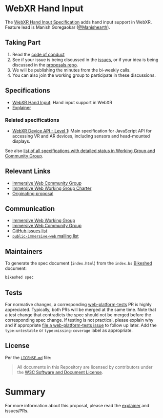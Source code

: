 # WebXR Hand Input

The [WebXR Hand Input Specification][this-spec] adds hand input support in WebXR.
Feature lead is Manish Goregaokar ([@Manishearth](https://github.com/Manishearth)). 

## Taking Part

1. Read the [code of conduct][CoC]
2. See if your issue is being discussed in the [issues][this-spec], or if your idea is being discussed in the [proposals repo][cgproposals].
3. We will be publishing the minutes from the bi-weekly calls.
4. You can also join the working group to participate in these discussions.

## Specifications

* [WebXR Hand Input][this-spec]: Hand input support in WebXR
* [Explainer](explainer.md)


### Related specifications
* [WebXR Device API - Level 1][webxrspec]: Main specification for JavaScript API for accessing VR and AR devices, including sensors and head-mounted displays.

See also [list of all specifications with detailed status in Working Group and Community Group](https://www.w3.org/immersive-web/list_spec.html). 

## Relevant Links

* [Immersive Web Community Group][webxrcg]
* [Immersive Web Working Group Charter][wgcharter]
* [Originating proposal](https://github.com/immersive-web/proposals/issues/48)

## Communication

* [Immersive Web Working Group][webxrwg]
* [Immersive Web Community Group][webxrcg]
* [GitHub issues list](https://github.com/immersive-web/layers/issues)
* [`public-immersive-web` mailing list][publiclist]

## Maintainers

To generate the spec document (`index.html`) from the `index.bs` [Bikeshed][bikeshed] document:

```sh
bikeshed spec
```

## Tests

For normative changes, a corresponding
[web-platform-tests][wpt] PR is highly appreciated. Typically,
both PRs will be merged at the same time. Note that a test change that contradicts the spec should
not be merged before the corresponding spec change. If testing is not practical, please explain why
and if appropriate [file a web-platform-tests issue][wptissue]
to follow up later. Add the `type:untestable` or `type:missing-coverage` label as appropriate.


## License

Per the [`LICENSE.md`](LICENSE.md) file:

> All documents in this Repository are licensed by contributors under the  [W3C Software and Document License](https://www.w3.org/Consortium/Legal/copyright-software).

# Summary

For more information about this proposal, please read the [explainer](explainer.md) and issues/PRs.

<!-- Links -->
[this-spec]: https://immersive-web.github.io/webxr-hand-input
[CoC]: https://immersive-web.github.io/homepage/code-of-conduct.html
[webxrwg]: https://w3.org/immersive-web
[cgproposals]: https://github.com/immersive-web/proposals
[webxrspec]: https://immersive-web.github.io/webxr/
[webxrcg]: https://www.w3.org/community/immersive-web/
[wgcharter]: https://www.w3.org/2020/05/immersive-Web-wg-charter.html
[webxrref]: https://immersive-web.github.io/webxr-reference/
[publiclist]: https://lists.w3.org/Archives/Public/public-immersive-web-wg/
[bikeshed]: https://github.com/tabatkins/bikeshed
[wpt]: https://github.com/web-platform-tests/wpt
[wptissue]: https://github.com/web-platform-tests/wpt/issues/new
